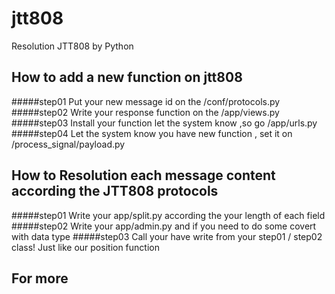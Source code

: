 # jtt808
Resolution JTT808 by Python

## How to add a new function on jtt808

#####step01
Put your new message id on the /conf/protocols.py
#####step02
Write your response function on the /app/views.py
#####step03
Install your function let the system know ,so go /app/urls.py
#####step04
Let the system know you have new function , set it on /process_signal/payload.py

## How to Resolution each message content according the JTT808 protocols
#####step01
Write your app/split.py according the your length of each field
#####step02
Write your app/admin.py and if you need to do some covert with data type
#####step03
Call your have write from your step01 / step02 class! Just like our position function

## For more
[How it work]:http://blog.csdn.net/u011767611/article/details/50497709